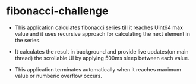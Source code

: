 # fibonacci-challenge

- This application calculates fibonacci series till it reaches Uint64 max value and it uses recursive approach for calculating the next element in the series.

- It calculates the result in background and provide live updates(on main thread) the scrollable UI by applying 500ms sleep between each value.

- This application terminates automatically when it reaches maximum value or numberic overflow occurs.
